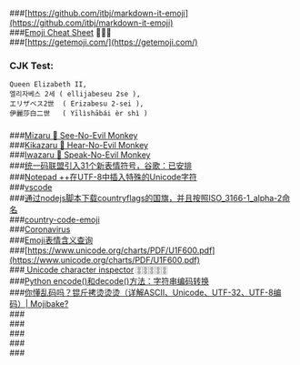 ###[https://github.com/itbj/markdown-it-emoji](https://github.com/itbj/markdown-it-emoji)  
###[Emoji Cheat Sheet](https://www.webfx.com/tools/emoji-cheat-sheet/)  :beer::beer::beer:       
###[https://getemoji.com/](https://getemoji.com/)  
### CJK Test:
```
Queen Elizabeth II,
엘리자베스 2세 ( ellijabeseu 2se ), 
エリザベス2世  ( Erizabesu 2-sei ), 
伊麗莎白二世   ( Yīlìshābái èr shì ) 
```  
###  
###[Mizaru   🙈 See-No-Evil Monkey](https://emojipedia.org/see-no-evil-monkey/)  
###[Kikazaru 🙉 Hear-No-Evil Monkey](https://emojipedia.org/hear-no-evil-monkey/)  
###[Iwazaru  🙊 Speak-No-Evil Monkey](https://emojipedia.org/speak-no-evil-monkey/)  
###[统一码联盟引入31个新表情符号，谷歌：已安排](https://finance.sina.com.cn/tech/internet/2022-09-14/doc-imqqsmrn9082990.shtml?cre=tianyi&mod=pcpager_tech&loc=9&r=0&rfunc=67&tj=cxvertical_pc_pager_spt&tr=174)  
###[Notepad ++在UTF-8中插入特殊的Unicode字符](https://qastack.cn/superuser/576431/notepad-inserting-special-unicode-characters-in-utf-8)  
###[vscode](https://code.visualstudio.com/)  
###[通过nodejs脚本下载countryflags的国旗，并且按照ISO_3166-1_alpha-2命名](https://github.com/Spike-Leung/flag-download)  
###[country-code-emoji](https://github.com/thekelvinliu/country-code-emoji)  
###[Coronavirus](https://unicode-table.com/en/sets/coronavirus/)  
###[Emoji表情含义查询](https://www.qqxiuzi.cn/zh/emoji.php)  
###[https://www.unicode.org/charts/PDF/U1F600.pdf](https://www.unicode.org/charts/PDF/U1F600.pdf)  
###[ Unicode character inspector](https://apps.timwhitlock.info/unicode/inspect?s=%F0%9F%80%9A)  🀚🀚🀚🀚🀚  
###[Python encode()和decode()方法：字符串编码转换](http://c.biancheng.net/view/4305.html)  
###[你懂乱码吗？锟斤拷烫烫烫（详解ASCII、Unicode、UTF-32、UTF-8编码）| Mojibake?](https://www.youtube.com/watch?v=kOp0W08Ad0s)  
###[]()  
###[]()  
###[]()  
###[]()  
###[]()  
